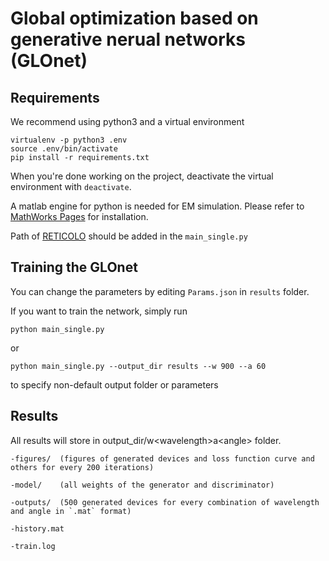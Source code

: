 # Global optimization based on generative nerual networks (GLOnet)

## Requirements

We recommend using python3 and a virtual environment

```
virtualenv -p python3 .env
source .env/bin/activate
pip install -r requirements.txt
```

When you're done working on the project, deactivate the virtual environment with `deactivate`.

A matlab engine for python is needed for EM simulation. Please refer to [MathWorks Pages](https://www.mathworks.com/help/matlab/matlab_external/install-matlab-engine-api-for-python-in-nondefault-locations.html) for installation.

Path of [RETICOLO](https://www.lp2n.institutoptique.fr/Membres-Services/Responsables-d-equipe/LALANNE-Philippe) should be added in the `main_single.py`

## Training the GLOnet

You can change the parameters by editing `Params.json` in `results` folder. 

If you want to train the network, simply run
```
python main_single.py 
```

or 

```
python main_single.py --output_dir results --w 900 --a 60
```

to specify non-default output folder or parameters


## Results

All results will store in output_dir/w\<wavelength\>a\<angle\> folder.
	
	-figures/  (figures of generated devices and loss function curve and others for every 200 iterations)
	
	-model/    (all weights of the generator and discriminator)
	
	-outputs/  (500 generated devices for every combination of wavelength and angle in `.mat` format)
	
	-history.mat
	
	-train.log
